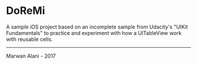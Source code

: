 # DoReMi

A sample iOS project based on an incomplete sample from Udacity's "UIKit Fundamentals" to practice and experiment with how a UITableView work with reusable cells.    

----- 

Marwan Alani - 2017
